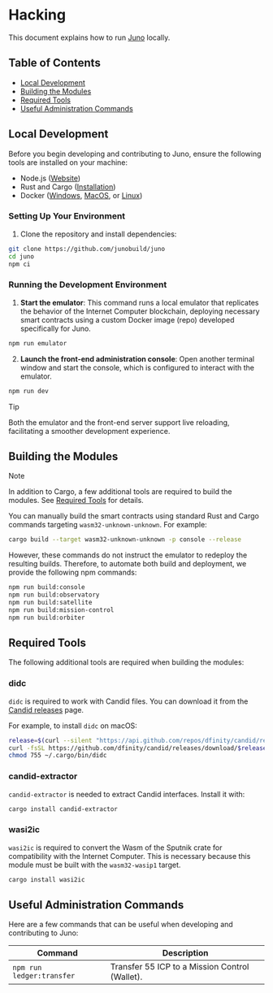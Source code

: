 # Hacking

This document explains how to run [Juno](https://juno.build) locally.

## Table of Contents

- [Local Development](#local-development)
- [Building the Modules](#building-the-modules)
- [Required Tools](#required-tools)
- [Useful Administration Commands](#useful-administration-commands)

## Local Development

Before you begin developing and contributing to Juno, ensure the following tools are installed on your machine:

- Node.js ([Website](https://nodejs.org/en))
- Rust and Cargo ([Installation](https://doc.rust-lang.org/cargo/getting-started/installation.html))
- Docker ([Windows](https://docs.docker.com/desktop/install/windows-install/), [MacOS](https://docs.docker.com/desktop/install/mac-install/), or [Linux](https://docs.docker.com/desktop/install/linux-install/))

### Setting Up Your Environment

1. Clone the repository and install dependencies:

```bash
git clone https://github.com/junobuild/juno
cd juno
npm ci
```

### Running the Development Environment

1. **Start the emulator**: This command runs a local emulator that replicates the behavior of the Internet Computer blockchain, deploying necessary smart contracts using a custom Docker image (repo) developed specifically for Juno.

```bash
npm run emulator
```

2. **Launch the front-end administration console**: Open another terminal window and start the console, which is configured to interact with the emulator.

```bash
npm run dev
```

> [!TIP]  
> Both the emulator and the front-end server support live reloading, facilitating a smoother development experience.

## Building the Modules

> [!NOTE]  
> In addition to Cargo, a few additional tools are required to build the modules. See [Required Tools](#required-tools) for details.

You can manually build the smart contracts using standard Rust and Cargo commands targeting `wasm32-unknown-unknown`. For example:

```bash
cargo build --target wasm32-unknown-unknown -p console --release
```

However, these commands do not instruct the emulator to redeploy the resulting builds. Therefore, to automate both build and deployment, we provide the following npm commands:

```bash
npm run build:console
npm run build:observatory
npm run build:satellite
npm run build:mission-control
npm run build:orbiter
```

## Required Tools

The following additional tools are required when building the modules:

### didc

`didc` is required to work with Candid files. You can download it from the [Candid releases](https://github.com/dfinity/candid/releases) page.

For example, to install `didc` on macOS:

```sh
release=$(curl --silent "https://api.github.com/repos/dfinity/candid/releases/latest" | grep -e '"tag_name"' | cut -c 16-25)
curl -fsSL https://github.com/dfinity/candid/releases/download/$release/didc-macos > ~/.cargo/bin/didc
chmod 755 ~/.cargo/bin/didc
```

### candid-extractor

`candid-extractor` is needed to extract Candid interfaces. Install it with:

```sh
cargo install candid-extractor
```

### wasi2ic

`wasi2ic` is required to convert the Wasm of the Sputnik crate for compatibility with the Internet Computer. This is necessary because this module must be built with the `wasm32-wasip1` target.

```bash
cargo install wasi2ic
```

## Useful Administration Commands

Here are a few commands that can be useful when developing and contributing to Juno:

| Command                   | Description                                    |
| ------------------------- | ---------------------------------------------- |
| `npm run ledger:transfer` | Transfer 55 ICP to a Mission Control (Wallet). |
